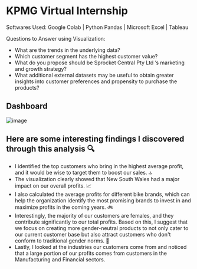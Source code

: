 # KPMG Virtual Internship
Softwares Used: Google Colab | Python Pandas | Microsoft Excel | Tableau

Questions to Answer using Visualization:
- What are the trends in the underlying data?
- Which customer segment has the highest customer value?
- What do you propose should be Sprocket Central Pty Ltd ’s marketing and growth strategy?
- What additional external datasets may be useful to obtain greater insights into customer preferences and propensity to purchase the products?

## Dashboard
![image](https://github.com/Mcraze/KPMG-Virtual-Internship/assets/84672998/7ecf2a9c-8351-45a4-b37e-151e7b583efc)

## Here are some interesting findings I discovered through this analysis 🔍 
- I identified the top customers who bring in the highest average profit, and it would be wise to target them to boost our sales. 🔝
- The visualization clearly showed that New South Wales had a major impact on our overall profits. 📈
- I also calculated the average profits for different bike brands, which can help the organization identify the most promising brands to invest in and maximize profits in the coming years. 🚲
- Interestingly, the majority of our customers are females, and they contribute significantly to our total profits. Based on this, I suggest that we focus on creating more gender-neutral products to not only cater to our current customer base but also attract customers who don't conform to traditional gender norms. 🌈
- Lastly, I looked at the industries our customers come from and noticed that a large portion of our profits comes from customers in the Manufacturing and Financial sectors.
